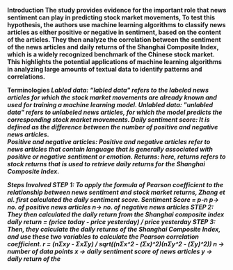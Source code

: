 <b> Introduction <b>
The study provides evidence for the important role that news sentiment can play in 
predicting stock market movements, To test this hypothesis, the authors use machine 
learning algorithms to classify news articles as either positive or negative in 
sentiment, based on the content of the articles. They then analyze the correlation 
between the sentiment of the news articles and daily returns of the Shanghai 
Composite Index, which is a widely recognized benchmark of the Chinese stock 
market. This highlights the potential applications of machine learning algorithms in 
analyzing large amounts of textual data to identify patterns and correlations. 

<b> Terminologies <b>
<i>Labled data:<i> “labled data" refers to the labeled news articles for which the stock 
market movements are already known and used for training a machine learning model. 
<i>Unlabled data:<i> "unlabled data" refers to unlabeled news articles, for which the model 
predicts the corresponding stock market movements. 
<i>Daily sentiment score:<i> It is defined as the difference between the number of positive 
and negative news articles.  
<i>Positive and negative articles:<i> Positive and negative articles refer to news articles that 
contain language that is generally associated with positive or negative sentiment or 
emotion. 
<i>Returns:<i> here, returns refers to stock returns that is used to retrieve daily returns for 
the Shanghai Composite Index. 

<b> Steps Involved <b>
STEP 1: 
To apply the formula of Pearson coefficient to the relationship between news 
sentiment and stock market returns, Zhang et al. first calculated the daily sentiment 
score. 
Sentiment Score = p-n 
p-> no. of positive news articles 
n-> no. of negative news articles 
STEP 2: 
They then calculated the daily return from the Shanghai composite index 
daily return = (price today - price yesterday) / price yesterday 
STEP 3: 
Then, they calculate the daily returns of the Shanghai Composite Index, and 
use these two variables to calculate the Pearson correlation coefficient. 
r = (nΣxy - ΣxΣy) / sqrt((nΣx^2 - (Σx)^2)(nΣy^2 - (Σy)^2)) 
n -> number of data points 
x -> daily sentiment score of news articles 
y -> daily return of the 
